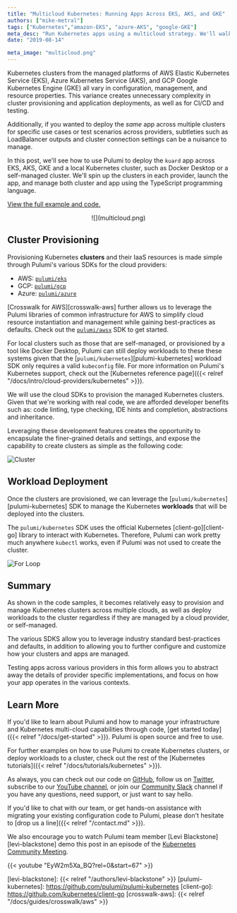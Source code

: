 ```yaml
---
title: "Multicloud Kubernetes: Running Apps Across EKS, AKS, and GKE"
authors: ["mike-metral"]
tags: ["Kubernetes","amazon-EKS", "azure-AKS", "google-GKE"]
meta_desc: "Run Kubernetes apps using a multicloud strategy. We'll walk through how to leverage multiple Kubernetes providers for deployments across AWS, Azure, and GCP."
date: "2019-08-14"

meta_image: "multicloud.png"
---
```


Kubernetes clusters from the managed platforms of AWS Elastic Kubernetes Service (EKS),
Azure Kubernetes Service (AKS), and GCP Google Kubernetes Engine (GKE) all vary in configuration, management, and resource
properties. This variance creates unnecessary complexity in cluster provisioning and application
deployments, as well as for CI/CD and testing.

Additionally, if you wanted to deploy the *same* app across multiple clusters
for specific use cases or test scenarios across providers, subtleties
such as LoadBalancer outputs and cluster connection settings can be a nuisance
to manage.

In this post, we'll see how to use Pulumi to deploy the `kuard` app across EKS,
AKS, GKE and a local Kubernetes cluster, such as Docker Desktop or a self-managed cluster.
We'll spin up the clusters in each provider, launch the app,
and manage both cluster and app using the TypeScript programming language.

<!--more-->

[View the full example and code.][multicloud-example]

<center>![](multicloud.png)</center>

## Cluster Provisioning

Provisioning Kubernetes **clusters** and their IaaS resources is made simple
through Pulumi's various SDKs for the cloud providers:

- AWS: [`pulumi/eks`](https://github.com/pulumi/eks)
- GCP: [`pulumi/gcp`](https://github.com/pulumi/gcp)
- Azure: [`pulumi/azure`](https://github.com/pulumi/pulumi-azure)

[Crosswalk for AWS][crosswalk-aws] further allows us to leverage the Pulumi
libraries of common infrastructure for AWS to simplify cloud resource
instantiation and management while gaining best-practices as defaults.
Check out the [`pulumi/awsx`](https://github.com/pulumi/pulumi-awsx) SDK to get
started.

For local clusters such as those that are self-managed, or provisioned by a
tool like Docker Desktop, Pulumi can still deploy workloads to these these
systems given that the [`pulumi/kubernetes`][pulumi-kubernetes] workload SDK only requires a valid `kubeconfig`
file. For more information on Pulumi's Kubernetes support, check out the [Kubernetes reference page]({{< relref "/docs/intro/cloud-providers/kubernetes" >}}).

We will use the cloud SDKs to provision the managed Kubernetes clusters. Given
that we're working with real code, we are afforded developer benefits such as:
code linting, type checking, IDE hints and completion,
abstractions and inheritance.

Leveraging these development features creates the opportunity to encapsulate
the finer-grained details and settings, and expose the capability to create
clusters as simple as the following code:

![Cluster](clusters.png)

## Workload Deployment

Once the clusters are provisioned, we can leverage the
[`pulumi/kubernetes`][pulumi-kubernetes] SDK to manage the Kubernetes
**workloads** that will be deployed into the clusters.

The `pulumi/kubernetes` SDK uses the official Kubernetes [client-go][client-go]
library to interact with Kubernetes. Therefore, Pulumi can work pretty
much anywhere `kubectl` works, even if Pulumi was not used to create the cluster.

![For Loop](forloop.png)

## Summary

As shown in the code samples, it becomes relatively easy to provision and
manage Kubernetes clusters across multiple clouds, as well as deploy workloads to the cluster
regardless if they are managed by a cloud provider, or self-managed.

The various SDKS allow you to leverage industry standard best-practices and
defaults, in addition to allowing you to further configure and customize how your clusters
and apps are managed.

Testing apps across various providers in this form allows you to abstract away
the details of provider specific implementations, and focus on how your app
operates in the various contexts.

## Learn More

If you'd like to learn about Pulumi and how to manage your
infrastructure and Kubernetes multi-cloud capabilities through code, [get started today]({{< relref "/docs/get-started" >}}). Pulumi is open source and free to
use.

For further examples on how to use Pulumi to create Kubernetes
clusters, or deploy workloads to a cluster, check out the rest of the
[Kubernetes tutorials]({{< relref "/docs/tutorials/kubernetes" >}}).

As always, you can check out our code on
[GitHub](https://github.com/pulumi), follow us on
[Twitter](https://twitter.com/pulumicorp), subscribe to our [YouTube
channel](https://www.youtube.com/channel/UC2Dhyn4Ev52YSbcpfnfP0Mw), or
join our [Community Slack](https://slack.pulumi.com/) channel if you have
any questions, need support, or just want to say hello.

If you'd like to chat with our team, or get hands-on assistance with
migrating your existing configuration code to Pulumi, please don't hesitate to [drop us a line]({{< relref "/contact.md" >}}).

We also encourage you to watch Pulumi team member [Levi Blackstone][levi-blackstone]
demo this post in an episode of the [Kubernetes Community Meeting](https://kubernetes.io/community).

{{< youtube "EyW2m5Xa_BQ?rel=0&start=67" >}}

<!-- markdownlint-disable url -->
[multicloud-example]: https://github.com/pulumi/examples/tree/master/kubernetes-ts-multicloud
[levi-blackstone]: {{< relref "/authors/levi-blackstone" >}}
[pulumi-kubernetes]: https://github.com/pulumi/pulumi-kubernetes
[client-go]: https://github.com/kubernetes/client-go
[crosswalk-aws]: {{< relref "/docs/guides/crosswalk/aws" >}}
<!-- markdownlint-enable url -->
